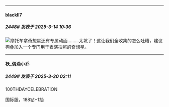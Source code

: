 ﻿
*****

####  blackll7  
##### 2448#       发表于 2025-3-14 10:36

<img src="https://static.saraba1st.com/image/smiley/face2017/233.png" referrerpolicy="no-referrer">摩托车拿奇想星还有专属动画.........太坑了！这让我们全收集的怎么吐糟，建议狗叠加入一个专门用于表演拍照的奇想星。

*****

####  袄_偶滴小乔  
##### 2449#       发表于 2025-3-20 02:11

100THDAYCELEBRATION

国际服，188钻+1抽

